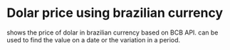 # Dolar price using brazilian currency

shows the price of dolar in brazilian currency based on BCB API.
can be used to find the value on a date or the variation in a period.
